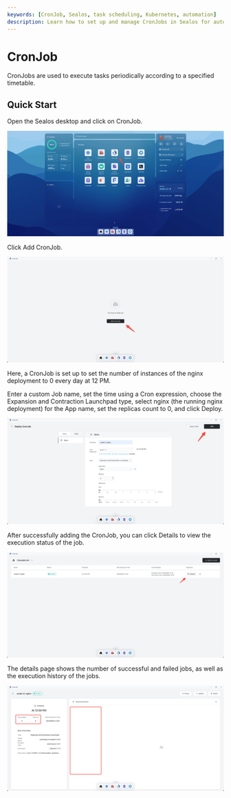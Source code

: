 ```yaml
---
keywords: [CronJob, Sealos, task scheduling, Kubernetes, automation]
description: Learn how to set up and manage CronJobs in Sealos for automated task scheduling in Kubernetes. Step-by-step guide included.
---
```


# CronJob

CronJobs are used to execute tasks periodically according to a specified timetable.

## Quick Start

Open the Sealos desktop and click on CronJob.

![](./images/cronjob-1.png)

Click Add CronJob.

![](./images/cronjob-2.png)

Here, a CronJob is set up to set the number of instances of the nginx deployment to 0 every day at 12 PM.

Enter a custom Job name, set the time using a Cron expression, choose the Expansion and Contraction Launchpad type,
select nginx (the running nginx deployment) for the App name, set the replicas count to 0, and click Deploy.

![](./images/cronjob-3.png)

After successfully adding the CronJob, you can click Details to view the execution status of the job.

![](./images/cronjob-4.png)

The details page shows the number of successful and failed jobs, as well as the execution history of the jobs.

![](./images/cronjob-5.png)